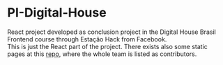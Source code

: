 # PI-Digital-House
React project developed as conclusion project in the Digital House Brasil Frontend course through Estação Hack from Facebook.
<br />
This is just the React part of the project. There exists also some static pages at this [repo](https://github.com/brunostracke/PI-Digital-House), where the whole team is listed as contributors.
